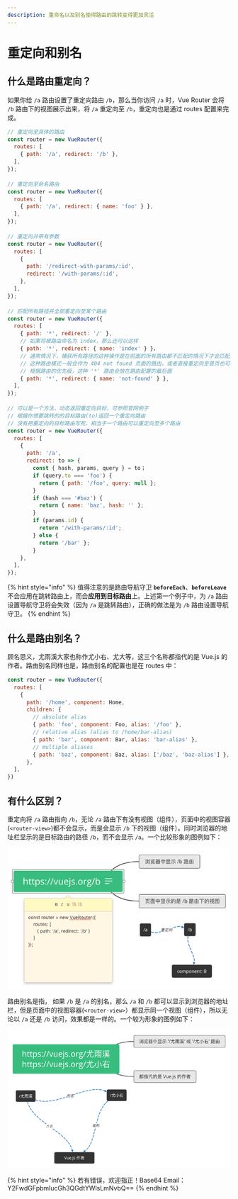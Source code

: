 ```yaml
---
description: 重命名以及别名使得路由的跳转变得更加灵活
---
```


# 重定向和别名

## 什么是路由重定向？

如果你给 `/a` 路由设置了重定向路由 `/b`，那么当你访问 `/a` 时，Vue Router 会将 `/b` 路由下的视图展示出来，将 `/a` 重定向至 `/b`，重定向也是通过 routes 配置来完成。

```javascript
// 重定向至具体的路由
const router = new VueRouter({
  routes: [
    { path: '/a', redirect: '/b' },
  ],
});

// 重定向至命名路由
const router = new VueRouter({
  routes: [
    { path: '/a', redirect: { name: 'foo' } },
  ],
});

// 重定向并带有参数
const router = new VueRouter({
  routes: [
    { 
      path: '/redirect-with-params/:id', 
      redirect: '/with-params/:id',
    },
  ],
});

// 匹配所有路径并全部重定向至某个路由
const router = new VueRouter({
  routes: [
    { path: '*', redirect: '/' },
    // 如果将根路由命名为 index，那么还可以这样
    { path: '*', redirect: { name: 'index' } }，
    // 通常情况下，捕获所有路径的这种操作是在前面的所有路由都不匹配的情况下才会匹配到
    // 这种路由模式一般会作为 404 not found 页面的路由，或者直接重定向至首页也可以
    // 根据路由的优先级，这种 '*' 路由会放在路由配置的最后面
    { path: '*', redirect: { name: 'not-found' } },
  ],
});

// 可以是一个方法，动态返回重定向目标，可参照官网例子
// 根据你想要跳转的的目标路由(to)返回一个重定向路由
// 没有把重定向的目标路由写死，相当于一个路由可以重定向至多个路由
const router = new VueRouter({
  routes: [
    {
      path: '/a', 
      redirect: to => {
        const { hash, params, query } = to；
        if (query.to === 'foo') {
          return { path: '/foo', query: null };
        } 
        if (hash === '#baz') { 
          return { name: 'baz', hash: '' };
        }
        if (params.id) { 
          return '/with-params/:id';
        } else { 
          return '/bar' };
        }
    },
  ],
});
```

{% hint style="info" %}
值得注意的是路由导航守卫 **`beforeEach`**、**`beforeLeave`** 不会应用在跳转路由上，而会**应用到目标路由**上。上述第一个例子中，为 `/a` 路由设置导航守卫将会失效（因为 `/a` 是跳转路由），正确的做法是为 `/b` 路由设置导航守卫。
{% endhint %}

## 什么是路由别名？

顾名思义，尤雨溪大家也称作尤小右、尤大等，这三个名称都指代的是 Vue.js 的作者。路由别名同样也是，路由别名的配置也是在 routes 中：

```javascript
const router = new VueRouter({
  routes: [
    {
      path: '/home', component: Home,
      children: {
        // absolute alias 
        { path: 'foo', component: Foo, alias: '/foo' },
        // relative alias (alias to /home/bar-alias) 
        { path: 'bar', component: Bar, alias: 'bar-alias' },
        // multiple aliases
        { path: 'baz', component: Baz, alias: ['/baz', 'baz-alias'] },
      },
  ],
})
```

## 有什么区别？

重定向将 `/a` 路由指向 `/b`，无论 `/a` 路由下有没有视图（组件），页面中的视图容器\(`<router-view>`\)都不会显示，而是会显示 `/b` 下的视图（组件）。同时浏览器的地址栏显示的是目标路由的路径 `/b`，而不会显示 `/a`。一个比较形象的图例如下：

![&#x8DEF;&#x7531;&#x91CD;&#x5B9A;&#x5411;](.gitbook/assets/zhong-ding-xiang.png)

路由别名是指， 如果 `/b` 是 `/a` 的别名，那么 `/a` 和 `/b` 都可以显示到浏览器的地址栏，但是页面中的视图容器\(`<router-view>`）都显示同一个视图（组件），所以无论以 `/a` 还是 `/b` 访问，效果都是一样的。一个较为形象的图例如下：

![&#x8DEF;&#x7531;&#x522B;&#x540D;](.gitbook/assets/bie-ming.png)

{% hint style="info" %}
若有错误，欢迎指正！Base64 Email：Y2FwdGFpbmlucGh3QGdtYWlsLmNvbQ==
{% endhint %}

